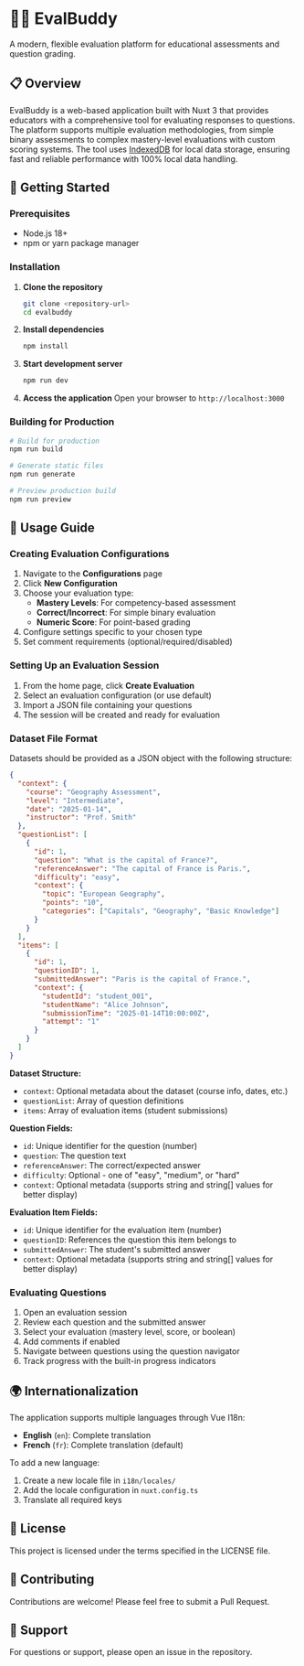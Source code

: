 # 🧑‍🏫 EvalBuddy

A modern, flexible evaluation platform for educational assessments and question grading.

## 📋 Overview

EvalBuddy is a web-based application built with Nuxt 3 that provides educators with a comprehensive tool for evaluating responses to questions. The platform supports multiple evaluation methodologies, from simple binary assessments to complex mastery-level evaluations with custom scoring systems. The tool uses [IndexedDB](https://developer.mozilla.org/fr/docs/Web/API/IndexedDB_API/Using_IndexedDB) for local data storage, ensuring fast and reliable performance with 100% local data handling.

## 🚀 Getting Started

### Prerequisites
- Node.js 18+
- npm or yarn package manager

### Installation

1. **Clone the repository**
   ```bash
   git clone <repository-url>
   cd evalbuddy
   ```

2. **Install dependencies**
   ```bash
   npm install
   ```

3. **Start development server**
   ```bash
   npm run dev
   ```

4. **Access the application**
   Open your browser to `http://localhost:3000`

### Building for Production

```bash
# Build for production
npm run build

# Generate static files
npm run generate

# Preview production build
npm run preview
```

## 📖 Usage Guide

### Creating Evaluation Configurations

1. Navigate to the **Configurations** page
2. Click **New Configuration**
3. Choose your evaluation type:
   - **Mastery Levels**: For competency-based assessment
   - **Correct/Incorrect**: For simple binary evaluation
   - **Numeric Score**: For point-based grading
4. Configure settings specific to your chosen type
5. Set comment requirements (optional/required/disabled)

### Setting Up an Evaluation Session

1. From the home page, click **Create Evaluation**
2. Select an evaluation configuration (or use default)
3. Import a JSON file containing your questions
4. The session will be created and ready for evaluation

### Dataset File Format

Datasets should be provided as a JSON object with the following structure:

```json
{
  "context": {
    "course": "Geography Assessment",
    "level": "Intermediate",
    "date": "2025-01-14",
    "instructor": "Prof. Smith"
  },
  "questionList": [
    {
      "id": 1,
      "question": "What is the capital of France?",
      "referenceAnswer": "The capital of France is Paris.",
      "difficulty": "easy",
      "context": {
        "topic": "European Geography",
        "points": "10",
        "categories": ["Capitals", "Geography", "Basic Knowledge"]
      }
    }
  ],
  "items": [
    {
      "id": 1,
      "questionID": 1,
      "submittedAnswer": "Paris is the capital of France.",
      "context": {
        "studentId": "student_001",
        "studentName": "Alice Johnson",
        "submissionTime": "2025-01-14T10:00:00Z",
        "attempt": "1"
      }
    }
  ]
}
```

**Dataset Structure:**
- `context`: Optional metadata about the dataset (course info, dates, etc.)
- `questionList`: Array of question definitions
- `items`: Array of evaluation items (student submissions)

**Question Fields:**
- `id`: Unique identifier for the question (number)
- `question`: The question text
- `referenceAnswer`: The correct/expected answer
- `difficulty`: Optional - one of "easy", "medium", or "hard"
- `context`: Optional metadata (supports string and string[] values for better display)

**Evaluation Item Fields:**
- `id`: Unique identifier for the evaluation item (number)
- `questionID`: References the question this item belongs to
- `submittedAnswer`: The student's submitted answer
- `context`: Optional metadata (supports string and string[] values for better display)

### Evaluating Questions

1. Open an evaluation session
2. Review each question and the submitted answer
3. Select your evaluation (mastery level, score, or boolean)
4. Add comments if enabled
5. Navigate between questions using the question navigator
6. Track progress with the built-in progress indicators

## 🌍 Internationalization

The application supports multiple languages through Vue I18n:

- **English** (`en`): Complete translation
- **French** (`fr`): Complete translation (default)

To add a new language:
1. Create a new locale file in `i18n/locales/`
2. Add the locale configuration in `nuxt.config.ts`
3. Translate all required keys

## 📄 License

This project is licensed under the terms specified in the LICENSE file.

## 🤝 Contributing

Contributions are welcome! Please feel free to submit a Pull Request.

## 📧 Support

For questions or support, please open an issue in the repository.
